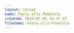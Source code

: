 ```yaml
---
layout: recipe
name: Pasta alla Pomarola
created: 2020-07-04 14:27:57
filename: Pasta-alla-Pomarola
---
```

